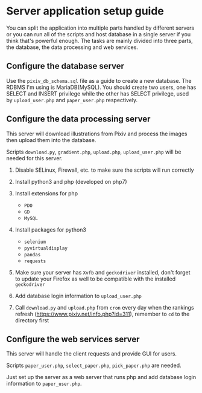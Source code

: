 # Server application setup guide

You can split the application into multiple parts handled by different servers or you can run all of the scripts and host database in a single server if you think that's powerful enough. The tasks are mainly divided into three parts, the database, the data processing and web services.

## Configure the database server

Use the `pixiv_db_schema.sql` file as a guide to create a new database. The RDBMS I'm using is MariaDB(MySQL). You should create two users, one has SELECT and INSERT privilege while the other has SELECT privilege, used by `upload_user.php` and `paper_user.php` respectively.

## Configure the data processing server

This server will download illustrations from Pixiv and process the images then upload them into the database.

Scripts `download.py`, `gradient.php`, `upload.php`, `upload_user.php` will be needed for this server.

1. Disable SELinux, Firewall, etc. to make sure the scripts will run correctly

2. Install python3 and php (developed on php7)

3. Install extensions for php

    - `PDO`
    - `GD`
    - `MySQL`
  
4. Install packages for python3

    - `selenium`
    - `pyvirtualdisplay`
    - `pandas`
    - `requests`
    
5. Make sure your server has `Xvfb` and `geckodriver` installed, don't forget to update your Firefox as well to be compatible with the installed `geckodriver`
  
6. Add database login information to `upload_user.php`

7. Call `download.py` and `upload.php` from `cron` every day when the rankings refresh (https://www.pixiv.net/info.php?id=311), remember to `cd` to the directory first

## Configure the web services server

This server will handle the client requests and provide GUI for users.

Scripts `paper_user.php`, `select_paper.php`, `pick_paper.php` are needed.

Just set up the server as a web server that runs php and add database login information to `paper_user.php`.
